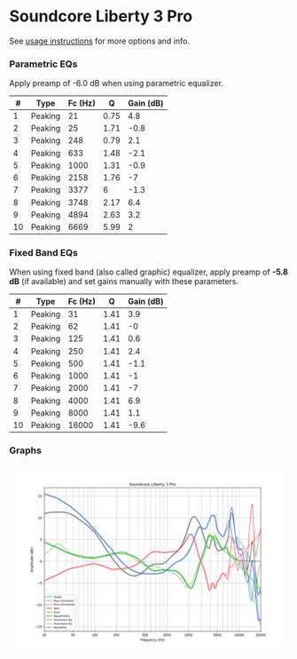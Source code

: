 # Soundcore Liberty 3 Pro
See [usage instructions](https://github.com/jaakkopasanen/AutoEq#usage) for more options and info.

### Parametric EQs
Apply preamp of -6.0 dB when using parametric equalizer.

|   # | Type    |   Fc (Hz) |    Q |   Gain (dB) |
|-----|---------|-----------|------|-------------|
|   1 | Peaking |        21 | 0.75 |         4.8 |
|   2 | Peaking |        25 | 1.71 |        -0.8 |
|   3 | Peaking |       248 | 0.79 |         2.1 |
|   4 | Peaking |       633 | 1.48 |        -2.1 |
|   5 | Peaking |      1000 | 1.31 |        -0.9 |
|   6 | Peaking |      2158 | 1.76 |        -7   |
|   7 | Peaking |      3377 | 6    |        -1.3 |
|   8 | Peaking |      3748 | 2.17 |         6.4 |
|   9 | Peaking |      4894 | 2.63 |         3.2 |
|  10 | Peaking |      6669 | 5.99 |         2   |

### Fixed Band EQs
When using fixed band (also called graphic) equalizer, apply preamp of **-5.8 dB** (if available) and set gains manually with these parameters.

|   # | Type    |   Fc (Hz) |    Q |   Gain (dB) |
|-----|---------|-----------|------|-------------|
|   1 | Peaking |        31 | 1.41 |         3.9 |
|   2 | Peaking |        62 | 1.41 |        -0   |
|   3 | Peaking |       125 | 1.41 |         0.6 |
|   4 | Peaking |       250 | 1.41 |         2.4 |
|   5 | Peaking |       500 | 1.41 |        -1.1 |
|   6 | Peaking |      1000 | 1.41 |        -1   |
|   7 | Peaking |      2000 | 1.41 |        -7   |
|   8 | Peaking |      4000 | 1.41 |         6.9 |
|   9 | Peaking |      8000 | 1.41 |         1.1 |
|  10 | Peaking |     16000 | 1.41 |        -9.6 |

### Graphs
![](./Soundcore%20Liberty%203%20Pro.png)
